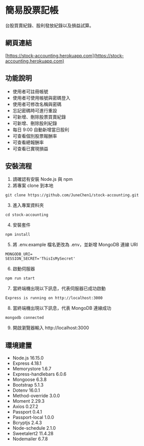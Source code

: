 # 簡易股票記帳
台股買賣紀錄、股利發放紀錄以及損益試算。
## 網頁連結
[https://stock-accounting.herokuapp.com](https://stock-accounting.herokuapp.com)
## 功能說明
+ 使用者可註冊帳號
+ 使用者可使用帳號與密碼登入
+ 使用者可修改名稱與密碼
+ 忘記密碼時可進行重設
+ 可新增、刪除股票買賣紀錄
+ 可新增、刪除股利紀錄
+ 每日 9:00 自動新增當日股利
+ 可查看個別股票報酬率
+ 可查看總報酬率
+ 可查看已實現損益
## 安裝流程
1. 請確認有安裝 Node.js 與 npm
2. 將專案 clone 到本地
```
git clone https://github.com/JuneChen1/stock-accounting.git
```
3. 進入專案資料夾
```
cd stock-accounting
```
4. 安裝套件
```
npm install
```
5. 將 .env.example 檔名更改為 .env，並新增 MongoDB 連線 URI
```
MONGODB_URI=
SESSION_SECRET='ThisIsMySecret'
```
6. 啟動伺服器
```
npm run start
```
7. 當終端機出現以下訊息，代表伺服器已成功啟動
```
Express is running on http://localhost:3000
```
8. 當終端機出現以下訊息，代表 MongoDB 連線成功
```
mongodb connected
```
9. 開啟瀏覽器輸入 http://localhost:3000
## 環境建置
+ Node.js 16.15.0
+ Express 4.18.1
+ Memorystore 1.6.7
+ Express-handlebars 6.0.6
+ Mongoose 6.3.8
+ Bootstrap 5.1.3
+ Dotenv 16.0.1
+ Method-override 3.0.0
+ Moment 2.29.3
+ Axios 0.27.2
+ Passport 0.4.1
+ Passport-local 1.0.0
+ Bcryptjs 2.4.3
+ Node-schedule 2.1.0
+ Sweetalert2 11.4.28
+ Nodemailer 6.7.8
